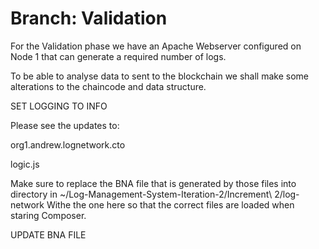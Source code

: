 # Branch: Validation

For the Validation phase we have an Apache Webserver configured on Node 1 that can generate a required number of logs.

To be able to analyse data to sent to the blockchain we shall make some alterations to the chaincode and data structure.

SET LOGGING TO INFO

Please see the updates to:

org1.andrew.lognetwork.cto

logic.js

Make sure to replace the BNA file that is generated by those files into directory in ~/Log-Management-System-Iteration-2/Increment\ 2/log-network Withe the one here so that the correct files are loaded when staring Composer.

UPDATE BNA FILE



